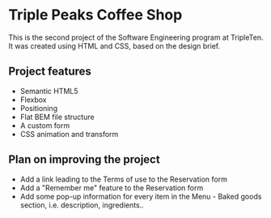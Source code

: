 # Triple Peaks Coffee Shop

This is the second project of the Software Engineering program at TripleTen. It was created using HTML and CSS, based on the design brief.

## Project features

- Semantic HTML5
- Flexbox
- Positioning
- Flat BEM file structure
- A custom form
- CSS animation and transform

## Plan on improving the project

- Add a link leading to the Terms of use to the Reservation form
- Add a "Remember me" feature to the Reservation form
- Add some pop-up information for every item in the Menu - Baked goods section, i.e. description, ingredients..
